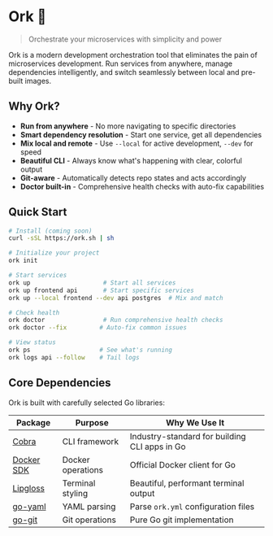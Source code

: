 # Ork 🚀

> Orchestrate your microservices with simplicity and power

Ork is a modern development orchestration tool that eliminates the pain of microservices development. Run services from anywhere, manage dependencies intelligently, and switch seamlessly between local and pre-built images.

## Why Ork?

- **Run from anywhere** - No more navigating to specific directories
- **Smart dependency resolution** - Start one service, get all dependencies
- **Mix local and remote** - Use `--local` for active development, `--dev` for speed
- **Beautiful CLI** - Always know what's happening with clear, colorful output
- **Git-aware** - Automatically detects repo states and acts accordingly
- **Doctor built-in** - Comprehensive health checks with auto-fix capabilities

## Quick Start
```bash
# Install (coming soon)
curl -sSL https://ork.sh | sh

# Initialize your project
ork init

# Start services
ork up                    # Start all services
ork up frontend api       # Start specific services
ork up --local frontend --dev api postgres  # Mix and match

# Check health
ork doctor                # Run comprehensive health checks
ork doctor --fix         # Auto-fix common issues

# View status
ork ps                   # See what's running
ork logs api --follow    # Tail logs
```

## Core Dependencies

Ork is built with carefully selected Go libraries:

| Package                                               | Purpose           | Why We Use It                                 |
|-------------------------------------------------------|-------------------|-----------------------------------------------|
| [Cobra](https://github.com/spf13/cobra)               | CLI framework     | Industry-standard for building CLI apps in Go |
| [Docker SDK](https://github.com/docker/docker)        | Docker operations | Official Docker client for Go                 |
| [Lipgloss](https://github.com/charmbracelet/lipgloss) | Terminal styling  | Beautiful, performant terminal output         |
| [go-yaml](https://github.com/go-yaml/yaml)            | YAML parsing      | Parse `ork.yml` configuration files           |
| [go-git](https://github.com/go-git/go-git)            | Git operations    | Pure Go git implementation                    |

